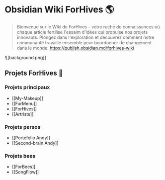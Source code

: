 # Obsidian Wiki ForHives 🌎

> Bienvenue sur le Wiki de ForHives – votre ruche de connaissances où chaque article fertilise l'essaim d'idées qui propulse nos projets innovants. Plongez dans l'exploration et découvrez comment notre communauté travaille ensemble pour bourdonner de changement dans le monde. 
> https://publish.obsidian.md/forhives-wiki

![[background.png]]
## Projets ForHives 🐝
### Projets principaux
- [[My-Makeup]]
- [[ForMenu]]
- [[ForHives]]
- [[Artriste]]
### Projets persos
- [[Portefolio Andy]]
- [[Second-brain Andy]]
### Projets bees
- [[ForBees]]
- [[SongFlow]]
